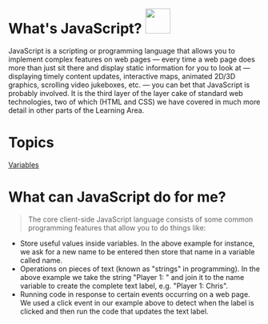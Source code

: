 # What's JavaScript? <img src="https://user-images.githubusercontent.com/102714188/194733311-404073aa-eecd-492d-9479-f46066b10a7c.png" width="50" >
JavaScript is a scripting or programming language that allows you to implement complex features on web pages — every time a web page does more than just sit there and display static information for you to look at — displaying timely content updates, interactive maps, animated 2D/3D graphics, scrolling video jukeboxes, etc. — you can bet that JavaScript is probably involved. It is the third layer of the layer cake of standard web technologies, two of which (HTML and CSS) we have covered in much more detail in other parts of the Learning Area. 


# Topics
[Variables](https://github.com/mikaoi/webdev-resources/blob/main/JavaScript/README.md)


# What can JavaScript do for me? 

>The core client-side JavaScript language consists of some common programming features that allow you to do things like:
* Store useful values inside variables. In the above example for instance, we ask for a new name to be entered then store that name in a variable called name.
* Operations on pieces of text (known as "strings" in programming). In the above example we take the string "Player 1: " and join it to the name variable to create the complete text label, e.g. "Player 1: Chris".
* Running code in response to certain events occurring on a web page. We used a click event in our example above to detect when the label is clicked and then run the code that updates the text label.


